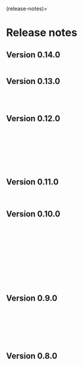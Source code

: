 (release-notes)=

# Release notes

## Version 0.14.0
```{include} /release-notes/0.14.0.md
```

## Version 0.13.0
```{include} /release-notes/0.13.2.md
```
```{include} /release-notes/0.13.1.md
```
```{include} /release-notes/0.13.0.md
```

## Version 0.12.0
```{include} /release-notes/0.12.7.md
```
```{include} /release-notes/0.12.6.md
```
```{include} /release-notes/0.12.5.md
```
```{include} /release-notes/0.12.4.md
```
```{include} /release-notes/0.12.3.md
```
```{include} /release-notes/0.12.2.md
```
```{include} /release-notes/0.12.1.md
```
```{include} /release-notes/0.12.0.md
```

## Version 0.11.0
```{include} /release-notes/0.11.1.md
```
```{include} /release-notes/0.11.0.md
```

## Version 0.10.0
```{include} /release-notes/0.10.11.md
```
```{include} /release-notes/0.10.10.md
```
```{include} /release-notes/0.10.9.md
```
```{include} /release-notes/0.10.8.md
```
```{include} /release-notes/0.10.7.md
```
```{include} /release-notes/0.10.6.md
```
```{include} /release-notes/0.10.5.md
```
```{include} /release-notes/0.10.4.md
```
```{include} /release-notes/0.10.3.md
```
```{include} /release-notes/0.10.2.md
```
```{include} /release-notes/0.10.1.md
```
```{include} /release-notes/0.10.0.md
```

## Version 0.9.0
```{include} /release-notes/0.9.6.md
```
```{include} /release-notes/0.9.5.md
```
```{include} /release-notes/0.9.4.md
```
```{include} /release-notes/0.9.3.md
```
```{include} /release-notes/0.9.2.md
```
```{include} /release-notes/0.9.1.md
```
```{include} /release-notes/0.9.0.md
```

## Version 0.8.0
```{include} /release-notes/0.8.1.md
```
```{include} /release-notes/0.8.0.md
```
